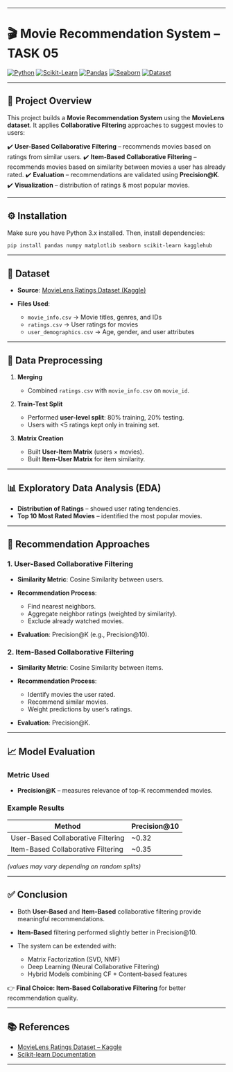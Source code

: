 
---

# 🎬 Movie Recommendation System – TASK 05

[![Python](https://img.shields.io/badge/Python-3.8%2B-blue.svg)](https://www.python.org/)
[![Scikit-Learn](https://img.shields.io/badge/Scikit--Learn-ML-orange.svg)](https://scikit-learn.org/)
[![Pandas](https://img.shields.io/badge/Pandas-Data--Analysis-green.svg)](https://pandas.pydata.org/)
[![Seaborn](https://img.shields.io/badge/Seaborn-Visualization-red.svg)](https://seaborn.pydata.org/)
[![Dataset](https://img.shields.io/badge/Dataset-MovieLens%20\(Kaggle\)-brightgreen.svg)](https://www.kaggle.com/datasets/mukeshmanral/movielens-rating-dataset)

---

## 📌 Project Overview

This project builds a **Movie Recommendation System** using the **MovieLens dataset**. It applies **Collaborative Filtering** approaches to suggest movies to users:

✔️ **User-Based Collaborative Filtering** – recommends movies based on ratings from similar users.
✔️ **Item-Based Collaborative Filtering** – recommends movies based on similarity between movies a user has already rated.
✔️ **Evaluation** – recommendations are validated using **Precision@K**.
✔️ **Visualization** – distribution of ratings & most popular movies.

---

## ⚙️ Installation

Make sure you have Python 3.x installed. Then, install dependencies:

```bash
pip install pandas numpy matplotlib seaborn scikit-learn kagglehub
```

---

## 📂 Dataset

* **Source**: [MovieLens Ratings Dataset (Kaggle)](https://www.kaggle.com/datasets/mukeshmanral/movielens-rating-dataset)
* **Files Used**:

  * `movie_info.csv` → Movie titles, genres, and IDs
  * `ratings.csv` → User ratings for movies
  * `user_demographics.csv` → Age, gender, and user attributes

---

## 🔧 Data Preprocessing

1. **Merging**

   * Combined `ratings.csv` with `movie_info.csv` on `movie_id`.

2. **Train-Test Split**

   * Performed **user-level split**: 80% training, 20% testing.
   * Users with <5 ratings kept only in training set.

3. **Matrix Creation**

   * Built **User-Item Matrix** (users × movies).
   * Built **Item-User Matrix** for item similarity.

---

## 📊 Exploratory Data Analysis (EDA)

* **Distribution of Ratings** – showed user rating tendencies.
* **Top 10 Most Rated Movies** – identified the most popular movies.

---

## 🤖 Recommendation Approaches

### 1. User-Based Collaborative Filtering

* **Similarity Metric**: Cosine Similarity between users.
* **Recommendation Process**:

  * Find nearest neighbors.
  * Aggregate neighbor ratings (weighted by similarity).
  * Exclude already watched movies.
* **Evaluation**: Precision@K (e.g., Precision@10).

### 2. Item-Based Collaborative Filtering

* **Similarity Metric**: Cosine Similarity between items.
* **Recommendation Process**:

  * Identify movies the user rated.
  * Recommend similar movies.
  * Weight predictions by user’s ratings.
* **Evaluation**: Precision@K.

---

## 📈 Model Evaluation

### Metric Used

* **Precision@K** – measures relevance of top-K recommended movies.

### Example Results

| Method                             | Precision@10 |
| ---------------------------------- | ------------ |
| User-Based Collaborative Filtering | ~0.32        |
| Item-Based Collaborative Filtering | ~0.35        |

*(values may vary depending on random splits)*

---

## ✅ Conclusion

* Both **User-Based** and **Item-Based** collaborative filtering provide meaningful recommendations.
* **Item-Based** filtering performed slightly better in Precision@10.
* The system can be extended with:

  * Matrix Factorization (SVD, NMF)
  * Deep Learning (Neural Collaborative Filtering)
  * Hybrid Models combining CF + Content-based features

👉 **Final Choice: Item-Based Collaborative Filtering** for better recommendation quality.

---

## 📚 References

* [MovieLens Ratings Dataset – Kaggle](https://www.kaggle.com/datasets/mukeshmanral/movielens-rating-dataset)
* [Scikit-learn Documentation](https://scikit-learn.org/)

---